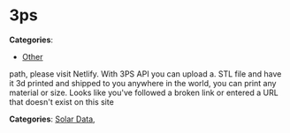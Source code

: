 # 3ps



**Categories**:

- [Other](https://github/apis-list/apis-list#other)



 path, please visit Netlify. With 3PS API you can upload a. STL file and have it 3d printed and shipped to you anywhere in the world, you can print any material or size.  Looks like you've followed a broken link or entered a URL that doesn't exist on this site

**Categories**:  [Solar Data](https://github/apis-list/apis-list#solar-data),


